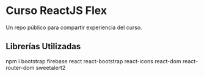 # Curso ReactJS Flex

Un repo público para compartir experiencia del curso.


## Librerías Utilizadas




npm i bootstrap firebase react react-bootstrap react-icons react-dom react-router-dom sweetalert2
